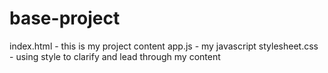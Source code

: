 # base-project

index.html - this is my project content
app.js - my javascript
stylesheet.css - using style to clarify and lead through my content
